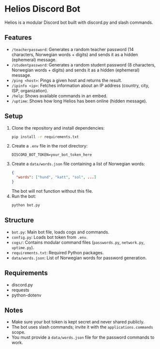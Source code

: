 # Helios Discord Bot

Helios is a modular Discord bot built with discord.py and slash commands.

## Features
- `/teacherpassword`: Generates a random teacher password (14 characters, Norwegian words + digits) and sends it as a hidden (ephemeral) message.
- `/studentpassword`: Generates a random student password (8 characters, Norwegian words + digits) and sends it as a hidden (ephemeral) message.
- `/ping <host>`: Pings a given host and returns the result.
- `/ipinfo <ip>`: Fetches information about an IP address (country, city, ISP, organization).
- `/help`: Shows available commands in an embed.
- `/uptime`: Shows how long Helios has been online (hidden message).

## Setup
1. Clone the repository and install dependencies:
   ```sh
   pip install -r requirements.txt
   ```
2. Create a `.env` file in the root directory:
   ```env
   DISCORD_BOT_TOKEN=your_bot_token_here
   ```
 3. Create a `data/words.json` file containing a list of Norwegian words:
    ```json
    {
      "words": ["hund", "katt", "sol", ...]
    }
    ```
    The bot will not function without this file.
4. Run the bot:
   ```sh
   python bot.py
   ```

## Structure
- `bot.py`: Main bot file, loads cogs and commands.
- `config.py`: Loads bot token from `.env`.
- `cogs/`: Contains modular command files (`passwords.py`, `network.py`, `uptime.py`).
- `requirements.txt`: Required Python packages.
- `data/words.json`: List of Norwegian words for password generation.

## Requirements
- discord.py
- requests
- python-dotenv

## Notes
- Make sure your bot token is kept secret and never shared publicly.
- The bot uses slash commands; invite it with the `applications.commands` scope.
- You must provide a `data/words.json` file for the password commands to work.
